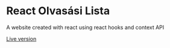 
<h1>React Olvasási Lista</h1>
<p>A website created with react using react hooks and context API</p>
<p><a href="https://react-olvasasi-lista.netlify.com/">Live version</a></p>
